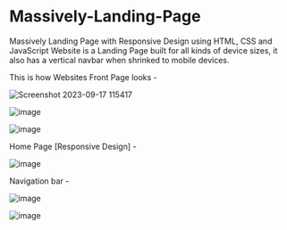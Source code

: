 # Massively-Landing-Page
Massively Landing Page with Responsive Design using HTML, CSS and JavaScript
Website is a Landing Page built for all kinds of device sizes, it also has a vertical navbar when shrinked to mobile devices.

This is how Websites Front Page looks - 


![Screenshot 2023-09-17 115417](https://github.com/slokhande310/Massively-Landing-Page/assets/54625156/770f7d48-a9da-486f-8357-2a06ac261524)


![image](https://github.com/slokhande310/Massively-Landing-Page/assets/54625156/1dc56639-eb8a-465f-b77e-c716878888cd)


![image](https://github.com/slokhande310/Massively-Landing-Page/assets/54625156/b9c01617-53dc-4997-9568-70defd04b4b1)


Home Page [Responsive Design] - 

![image](https://github.com/slokhande310/Massively-Landing-Page/assets/54625156/dfde4eaf-3044-4989-b874-001fc4987adf)


Navigation bar - 


![image](https://github.com/slokhande310/Massively-Landing-Page/assets/54625156/c1d59797-e72c-4c91-a850-45355a6b8aa7)


![image](https://github.com/slokhande310/Massively-Landing-Page/assets/54625156/f32c0c82-62ad-4757-a4a1-212d1d6697d4)
